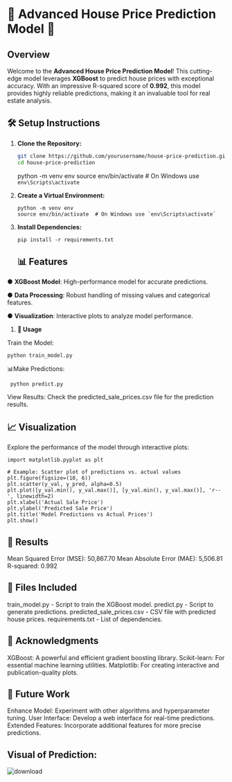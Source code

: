 # 🏡 Advanced House Price Prediction Model 🚀

## Overview

Welcome to the **Advanced House Price Prediction Model**! This cutting-edge model leverages **XGBoost** to predict house prices with exceptional accuracy. With an impressive R-squared score of **0.992**, this model provides highly reliable predictions, making it an invaluable tool for real estate analysis.

## 🛠️ **Setup Instructions**

1. **Clone the Repository:**
   ```bash
   git clone https://github.com/yourusername/house-price-prediction.git
   cd house-price-prediction
   ```

   python -m venv env
source env/bin/activate  # On Windows use `env\Scripts\activate`
2. **Create a Virtual Environment:**
   ```
   python -m venv env
   source env/bin/activate  # On Windows use `env\Scripts\activate`
   ```

3. **Install Dependencies:**
   ```
   pip install -r requirements.txt
   ```

   ## 📊 Features
   
● **XGBoost Model**: High-performance model for accurate predictions.

● **Data Processing**: Robust handling of missing values and categorical features.

● **Visualization**: Interactive plots to analyze model performance.

1. **🚀 Usage**


Train the Model:
```
python train_model.py
```
📊Make Predictions:
   ```
    python predict.py
   ```

View Results:
Check the predicted_sale_prices.csv file for the prediction results.


## 📈 Visualization
Explore the performance of the model through interactive plots:
```
import matplotlib.pyplot as plt

# Example: Scatter plot of predictions vs. actual values
plt.figure(figsize=(10, 6))
plt.scatter(y_val, y_pred, alpha=0.5)
plt.plot([y_val.min(), y_val.max()], [y_val.min(), y_val.max()], 'r--', linewidth=2)
plt.xlabel('Actual Sale Price')
plt.ylabel('Predicted Sale Price')
plt.title('Model Predictions vs Actual Prices')
plt.show()

```

## 📜 Results
Mean Squared Error (MSE): 50,867.70
Mean Absolute Error (MAE): 5,506.81
R-squared: 0.992


## 📁 Files Included
train_model.py - Script to train the XGBoost model.
predict.py - Script to generate predictions.
predicted_sale_prices.csv - CSV file with predicted house prices.
requirements.txt - List of dependencies.


## 🎨 Acknowledgments
XGBoost: A powerful and efficient gradient boosting library.
Scikit-learn: For essential machine learning utilities.
Matplotlib: For creating interactive and publication-quality plots.


## 🚀 Future Work
Enhance Model: Experiment with other algorithms and hyperparameter tuning.
User Interface: Develop a web interface for real-time predictions.
Extended Features: Incorporate additional features for more precise predictions.

## Visual of Prediction:
![download](https://github.com/user-attachments/assets/a75f549b-1229-4bcc-be7b-86d3daed4fd9)
